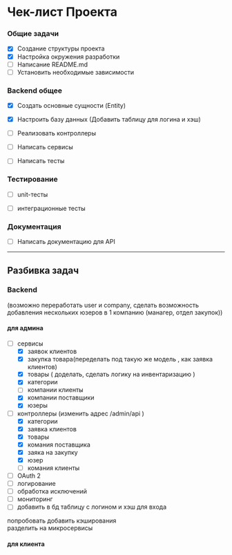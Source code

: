 # Чек-лист Проекта

### Общие задачи
- [x] Создание структуры проекта
- [x] Настройка окружения разработки
- [ ] Написание README.md
- [ ] Установить необходимые зависимости

### Backend общее
- [x] Создать основные сущности (Entity)
- [x] Настроить базу данных (Добавить таблицу для логина и хэш)
- [ ] Реализовать контроллеры
- [ ] Написать сервисы
- [ ] Написать тесты



### Тестирование
- [ ] unit-тесты
- [ ] интеграционные тесты


### Документация
- [ ] Написать документацию для API

___

## Разбивка задач

### Backend

(возможно переработать user и company, сделать возможность добавления нескольких юзеров в 1 компанию (манагер, отдел закупок))

#### для админа
- [ ]  сервисы
   - [x] заявок клиентов
   - [x] закупка товара(переделать под такую же модель , как заявка клиентов)  
   - [x] товары ( доделать, сделать  логику на инвентаризацию ) 
   - [x] категории
   - [ ] компании клиенты
   - [x] компании поставщики
   - [x] юзеры 
- [ ] контроллеры (изменить адрес /admin/api )
   - [x] категории
   - [x] заявка клиентов
   - [x] товары
   - [x] комания поставщика
   - [x] заяка на закупку
   - [x] юзер 
   - [ ] комания клиенты
- [ ] OAuth 2
- [ ] логирование
- [ ] обработка исключений
- [ ] мониторинг
- [ ] добавить в бд таблицу с логином и хэш для входа

попробовать добавить кэширования  
разделить на микросервисы 

#### для клиента









